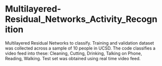 # Multilayered-Residual_Networks_Activity_Recognition
Multilayered Residual Networks to classify. Training and validation dataset was collected across a sample of 10 people in UCSD. The code classifies a video feed into these: Cleaning, Cutting, Drinking, Talking on Phone, Reading, Walking. Test set was obtained using real time video feed. 
